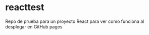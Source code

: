 # reacttest
Repo de prueba para un proyecto React para ver como funciona al desplegar en GitHub pages
